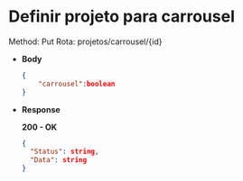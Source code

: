 # Definir projeto para carrousel

Method: Put
Rota: projetos/carrousel/{id}

- **Body**

    ```json
    {
    	"carrousel":boolean
    }
    ```

- **Response**

    **200 - OK**

    ```json
    {
      "Status": string,
      "Data": string
    }
    ```